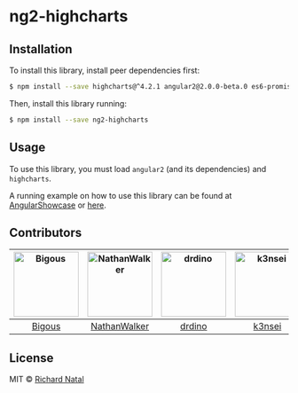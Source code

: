 # ng2-highcharts

## Installation

To install this library, install peer dependencies first:

```bash
$ npm install --save highcharts@^4.2.1 angular2@2.0.0-beta.0 es6-promisse@^3.0.2 es6-shim@^0.33.3 reflect-metadata@0.1.2 rxjs@5.0.0-beta.0 zone.js@0.5.10
```

Then, install this library running:

```bash
$ npm install --save ng2-highcharts
```

## Usage

To use this library, you must load ```angular2``` (and its dependencies) and ```highcharts```.

A running example on how to use this library can be found at [AngularShowcase](http://github.com/AngularShowcase/angular2-seed-ng2-highcharts) or [here](http://github.com/Bigous/angular2-seed-ng2-highcharts).

## Contributors

[<img alt="Bigous" src="https://avatars.githubusercontent.com/u/6886560?v=3&s=117" width="117">](https://github.com/Bigous) |[<img alt="NathanWalker" src="https://avatars.githubusercontent.com/u/457187?v=3&s=117" width="117">](https://github.com/NathanWalker) |[<img alt="drdino" src="https://avatars.githubusercontent.com/u/2923711?v=3&s=117" width="117">](https://github.com/drdino) |[<img alt="k3nsei" src="https://avatars.githubusercontent.com/u/190411?v=3&s=117" width="117">](https://github.com/k3nsei) |
:---: |:---: |:---: |:---: |
[Bigous](https://github.com/Bigous) |[NathanWalker](https://github.com/NathanWalker) |[drdino](https://github.com/drdino) |[k3nsei](https://github.com/k3nsei) |



## License

MIT © [Richard Natal](http://github.com/Bigous)
